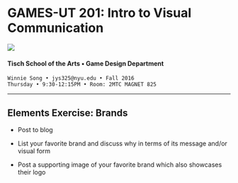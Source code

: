# GAMES-UT 201: Intro to Visual Communication

![](http://www.fusionfilmfestival.com/wp-content/uploads/2013/01/tisch-logo-left.png)

#### Tisch School of the Arts • Game Design Department

    Winnie Song • jys325@nyu.edu • Fall 2016
    Thursday • 9:30-12:15PM • Room: 2MTC MAGNET 825

---

## Elements Exercise: Brands

* Post to blog

* List your favorite brand and discuss why in terms of its message and/or visual form

* Post a supporting image of your favorite brand which also showcases their logo


